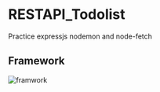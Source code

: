 # RESTAPI_Todolist
Practice expressjs nodemon and node-fetch

## Framework
<img src="https://cdn.discordapp.com/attachments/1007284996186325013/1081251671700676618/TodoFakeData.png" alt="framwork">
